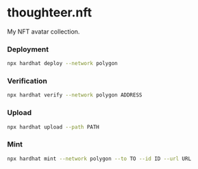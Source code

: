 # thoughteer.nft

My NFT avatar collection.

### Deployment

```sh
npx hardhat deploy --network polygon
```

### Verification

```sh
npx hardhat verify --network polygon ADDRESS
```

### Upload

```sh
npx hardhat upload --path PATH
```

### Mint

```sh
npx hardhat mint --network polygon --to TO --id ID --url URL
```
